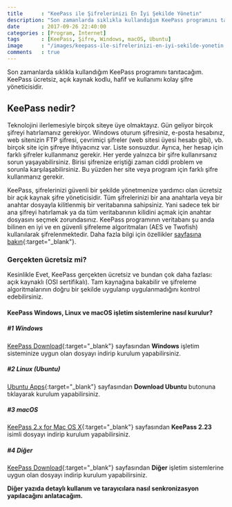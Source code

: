 ```yaml
---
title      : "KeePass ile Şifrelerinizi En İyi Şekilde Yönetin"
description: "Son zamanlarda sıklıkla kullandığım KeePass programını tanıtacağım. KeePass ücretsiz, açık kaynak kodlu, hafif ve kullanımı kolay şifre yöneticisidir."
date       : 2017-09-26 22:40:00
categories : [Program, İnternet]
tags       : [KeePass, Şifre, Windows, macOS, Ubuntu]
image      : "/images/keepass-ile-sifrelerinizi-en-iyi-sekilde-yonetin.png"
comments   : true
---
```


Son zamanlarda sıklıkla kullandığım KeePass programını tanıtacağım. KeePass ücretsiz, açık kaynak kodlu, hafif ve kullanımı kolay şifre yöneticisidir.

## KeePass nedir? 
Teknolojini ilerlemesiyle birçok siteye üye olmaktayız. Gün geliyor birçok şifreyi hatırlamanız gerekiyor. Windows oturum şifresiniz, e-posta hesabınız, web sitenizin FTP şifresi, çevrimiçi şifreler (web sitesi üyesi hesabı gibi), vb. birçok site için şifreye ihtiyacınız var. Liste sonsuzdur. Ayrıca, her hesap için farklı şifreler kullanmanız gerekir. Her yerde yalnızca bir şifre kullanırsanız sorun yaşayabilirsiniz. Birisi şifrenize eriştiği zaman ciddi problem ve sorunla karşılaşabilirsiniz. Bu yüzden her site veya program için farklı şifre kullanmanız gerekir.

KeePass, şifrelerinizi güvenli bir şekilde yönetmenize yardımcı olan ücretsiz bir açık kaynak şifre yöneticisidir. Tüm şifrelerinizi bir ana anahtarla veya bir anahtar dosyayla kilitlenmiş bir veritabanına sahipsiniz. Yani sadece tek bir ana şifreyi hatırlamak ya da tüm veritabanının kilidini açmak için anahtar dosyasını seçmek zorundasınız. KeePass programının veritabanı şu anda bilinen en iyi ve en güvenli şifreleme algoritmaları (AES ve Twofish) kullanılarak şifrelenmektedir. Daha fazla bilgi için özellikler [sayfasına bakın](http://keepass.info/features.html){:target="_blank"}. 

### Gerçekten ücretsiz mi?
Kesinlikle Evet, KeePass gerçekten ücretsiz ve bundan çok daha fazlası: açık kaynaklı (OSI sertifikalı). Tam kaynağına bakabilir ve şifreleme algoritmalarının doğru bir şekilde uygulanıp uygulanmadığını kontrol edebilirsiniz.

#### KeePass Windows, Linux ve macOS işletim sistemlerine nasıl kurulur?

##### #1 Windows

[KeePass Download](http://keepass.info/download.html){:target="_blank"} sayfasından **Windows** işletim sisteminize uygun olan dosyayı indirip kurulum yapabilirsiniz.

##### #2 Linux (Ubuntu)

[Ubuntu Apps](https://apps.ubuntu.com/cat/applications/keepass2/){:target="_blank"} sayfasından **Download Ubuntu** butonuna tıklayarak kurulum yapabilirsiniz.

##### #3 macOS

[KeePass 2.x for Mac OS X](http://keepass.info/%0D/download/p_macosx/index.html){:target="_blank"} sayfasından **KeePass 2.23** isimli dosyayı indirip kurulum yapabilirsiniz.

##### #4 Diğer 

[KeePass Download](http://keepass.info/download.html){:target="_blank"} sayfasından **Diğer** işletim sistemlerine uygun olan dosyayı indirip kurulum yapabilirsiniz.

**Diğer yazıda detaylı kullanım ve tarayıcılara nasıl senkronizasyon yapılacağını anlatacağım.**
